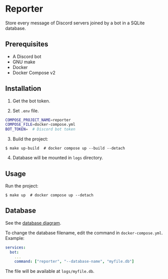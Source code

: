 # Reporter

Store every message of Discord servers joined by a bot in a SQLite database.

## Prerequisites

- A Discord bot
- GNU make
- Docker
- Docker Compose v2

## Installation

1. Get the bot token.

2. Set `.env` file.

```sh
COMPOSE_PROJECT_NAME=reporter
COMPOSE_FILE=docker-compose.yml
BOT_TOKEN=  # Discord bot token
```

3. Build the project:

  ```console
  $ make up-build  # docker compose up --build --detach
  ```

4. Database will be mounted in `logs` directory.

## Usage

Run the project:

```console
$ make up  # docker compose up --detach
```

## Database

See the [database diagram](docs/discord_db.png).

To change the database filename, edit the command in `docker-compose.yml`. Example:

```yaml
services:
  bot:
    ...
    command: ["reporter", "--database-name", "myfile.db"]
```

The file will be available at `logs/myfile.db`.
